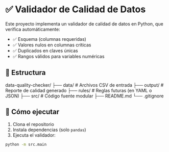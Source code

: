 # ✅ Validador de Calidad de Datos

Este proyecto implementa un validador de calidad de datos en Python, que verifica automáticamente:

- ✅ Esquema (columnas requeridas)
- ✅ Valores nulos en columnas críticas
- ✅ Duplicados en claves únicas
- ✅ Rangos válidos para variables numéricas

## 📁 Estructura

data-quality-checker/
├── data/ # Archivos CSV de entrada
├── output/ # Reporte de calidad generado
├── rules/ # Reglas futuras (en YAML o JSON)
├── src/ # Código fuente modular
├── README.md
└── .gitignore


## 🚀 Cómo ejecutar

1. Clona el repositorio
2. Instala dependencias (solo `pandas`)
3. Ejecuta el validador:

```bash
python -m src.main
